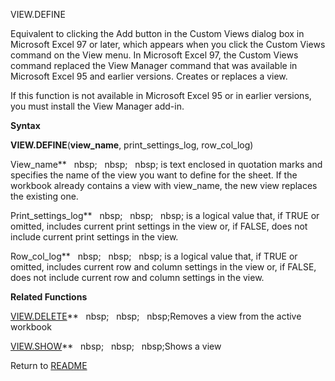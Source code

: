VIEW.DEFINE

Equivalent to clicking the Add button in the Custom Views dialog box in
Microsoft Excel 97 or later, which appears when you click the Custom
Views command on the View menu. In Microsoft Excel 97, the Custom Views
command replaced the View Manager command that was available in
Microsoft Excel 95 and earlier versions. Creates or replaces a view.

If this function is not available in Microsoft Excel 95 or in earlier
versions, you must install the View Manager add-in.

**Syntax**

**VIEW.DEFINE**(**view\_name**, print\_settings\_log, row\_col\_log)

View\_name**&nbsp;&nbsp;&nbsp;nbsp;&nbsp;&nbsp;&nbsp;nbsp;&nbsp;&nbsp;&nbsp;nbsp;&nbsp;is text enclosed in quotation marks
and specifies the name of the view you want to define for the sheet. If
the workbook already contains a view with view\_name, the new view
replaces the existing one.

Print\_settings\_log**&nbsp;&nbsp;&nbsp;nbsp;&nbsp;&nbsp;&nbsp;nbsp;&nbsp;&nbsp;&nbsp;nbsp;&nbsp;is a logical value that, if
TRUE or omitted, includes current print settings in the view or, if
FALSE, does not include current print settings in the view.

Row\_col\_log**&nbsp;&nbsp;&nbsp;nbsp;&nbsp;&nbsp;&nbsp;nbsp;&nbsp;&nbsp;&nbsp;nbsp;&nbsp;is a logical value that, if TRUE or
omitted, includes current row and column settings in the view or, if
FALSE, does not include current row and column settings in the view.

**Related Functions**

[VIEW.DELETE](VIEW.DELETE.md)**&nbsp;&nbsp;&nbsp;nbsp;&nbsp;&nbsp;&nbsp;nbsp;&nbsp;&nbsp;&nbsp;nbsp;Removes a view from the active workbook

[VIEW.SHOW](VIEW.SHOW.md)**&nbsp;&nbsp;&nbsp;nbsp;&nbsp;&nbsp;&nbsp;nbsp;&nbsp;&nbsp;&nbsp;nbsp;Shows a view



Return to [README](README.md)


